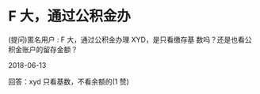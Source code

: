 # F 大，通过公积金办

(提问)匿名用户 : F 大，通过公积金办理 XYD，是只看缴存基 数吗？还是也看公积金账户的留存金额？

2018-06-13

回答：xyd 只看基数，不看余额的(1 赞)